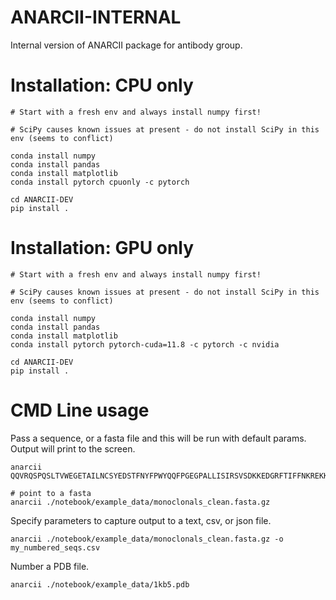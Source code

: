 # ANARCII-INTERNAL
Internal version of ANARCII package for antibody group.


# Installation: CPU only

```
# Start with a fresh env and always install numpy first!

# SciPy causes known issues at present - do not install SciPy in this env (seems to conflict)

conda install numpy
conda install pandas
conda install matplotlib
conda install pytorch cpuonly -c pytorch

cd ANARCII-DEV
pip install .

```

# Installation: GPU only

```
# Start with a fresh env and always install numpy first!

# SciPy causes known issues at present - do not install SciPy in this env (seems to conflict)

conda install numpy
conda install pandas
conda install matplotlib
conda install pytorch pytorch-cuda=11.8 -c pytorch -c nvidia

cd ANARCII-DEV
pip install .

```

# CMD Line usage
Pass a sequence, or a fasta file and this will be run with default params. Output will print to the screen.
```
anarcii QQVRQSPQSLTVWEGETAILNCSYEDSTFNYFPWYQQFPGEGPALLISIRSVSDKKEDGRFTIFFNKREKKLSLHITDSQPGDSATYFCAARYQGGRALIFGTGTTVSVSPGSADAAAVTLLEQNPRWRLVPRGQ

# point to a fasta
anarcii ./notebook/example_data/monoclonals_clean.fasta.gz
```

Specify parameters to capture output to a text, csv, or json file.
```
anarcii ./notebook/example_data/monoclonals_clean.fasta.gz -o my_numbered_seqs.csv
```


Number a PDB file.
``` 
anarcii ./notebook/example_data/1kb5.pdb
```